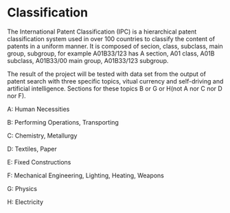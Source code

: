 # Classification
The International Patent Classification (IPC) is a hierarchical patent classification system used in over 100 countries to classify the content of patents in a uniform manner.
It is composed of secion, class, subclass, main group, subgroup, for example A01B33/123 has A section, A01 class, A01B subclass, A01B33/00 main group, A01B33/123 subgroup.

The result of the project will be tested with data set from the output of patent search with three specific topics, vitual currency and self-driving and artificial intelligence.
Sections for these topics B or G or H(not A nor C nor D nor F).

A: Human Necessities

B: Performing Operations, Transporting

C: Chemistry, Metallurgy

D: Textiles, Paper

E: Fixed Constructions

F: Mechanical Engineering, Lighting, Heating, Weapons

G: Physics

H: Electricity
